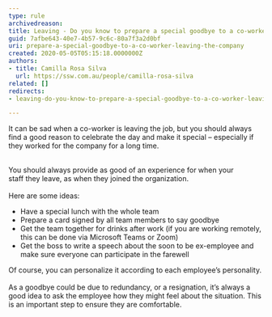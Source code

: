 ```yaml
---
type: rule
archivedreason: 
title: Leaving - Do you know to prepare a special goodbye to a co-worker leaving the company?
guid: 7afbe643-40e7-4b57-9c6c-80a7f3a2d0bf
uri: prepare-a-special-goodbye-to-a-co-worker-leaving-the-company
created: 2020-05-05T05:15:18.0000000Z
authors:
- title: Camilla Rosa Silva
  url: https://ssw.com.au/people/camilla-rosa-silva
related: []
redirects:
- leaving-do-you-know-to-prepare-a-special-goodbye-to-a-co-worker-leaving-the-company

---
```



It can be sad when a co-worker is leaving the job, but you should always find a good reason to celebrate the day and make it special – especially if they worked for the company for a long time.<br><div><br>You should always provide as&#160;good of an experience for when your staff&#160;they leave, as&#160;when they joined the organization.</div><div>&#160;<br>Here are some ideas&#58;<br><ul><li>Have a special lunch with the whole team</li><li>Prepare a card signed by all team members to say goodbye</li><li>Get the team together for drinks after work (if you are working remotely, this can be done via Microsoft Teams or Zoom)</li><li>Get the boss to write a speech about the soon to be ex-employee&#160;and make sure everyone can participate in the farewell​<br></li></ul>Of course, you can personalize it according to each employee’s personality.<br>&#160;<br>As a goodbye could be due to redundancy, or a resignation, it’s always a good idea to ask the employee how they might feel about the situation. This is an important step to ensure&#160;they are comfortable.&#160;<br></div><div><br></div><div>​​​<br></div>
<br><excerpt class='endintro'></excerpt><br>
<div class="ms-rtestate-read ms-rte-wpbox" unselectable="on"><div class="ms-rtestate-notify  ms-rtestate-read 44dab39a-9301-49d6-af2f-a7d9ae0ecb51" id="div_44dab39a-9301-49d6-af2f-a7d9ae0ecb51" unselectable="on"></div><div id="vid_44dab39a-9301-49d6-af2f-a7d9ae0ecb51" unselectable="on" style="display&#58;none;"></div></div>​<br>


